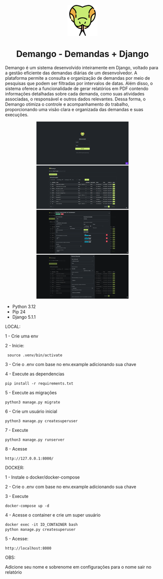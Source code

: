<div align="center">
    <picture>
      <img src="static/img/python.svg" alt="Demango" width="100" height="100"/>
    </picture>
  <h1>Demango - Demandas + Django</h1>
</div>

Demango é um sistema desenvolvido inteiramente em Django, voltado para a gestão eficiente das demandas diárias de um desenvolvedor. A plataforma permite a consulta e organização de demandas por meio de pesquisas que podem ser filtradas por intervalos de datas. Além disso, o sistema oferece a funcionalidade de gerar relatórios em PDF contendo informações detalhadas sobre cada demanda, como suas atividades associadas, o responsável e outros dados relevantes. Dessa forma, o Demango otimiza o controle e acompanhamento do trabalho, proporcionando uma visão clara e organizada das demandas e suas execuções.

<div align="center">
    <a href="https://github.com/simeithander/demango/blob/main/screenshots/login.png?raw=true">
      <img src="https://github.com/simeithander/demango/blob/main/screenshots/login.png?raw=true" alt="CD" width="300"/>
    </a>
    <a href="https://github.com/simeithander/demango/blob/main/screenshots/visualizar_demandas.png?raw=true">
      <img src="https://github.com/simeithander/demango/blob/main/screenshots/visualizar_demandas.png?raw=true" alt="CD" width="300"/>
    </a>
    <a href="https://github.com/simeithander/demango/blob/main/screenshots/editar_demanda.png?raw=true">
      <img src="https://github.com/simeithander/demango/blob/main/screenshots/editar_demanda.png?raw=true" target="_blank" alt="CD" width="300"/>
    </a>
    <a href="https://raw.githubusercontent.com/simeithander/demango/refs/heads/main/screenshots/cadastrar_demanda.png">
      <img src="https://raw.githubusercontent.com/simeithander/demango/refs/heads/main/screenshots/cadastrar_demanda.png" alt="CD" width="300"/>
    </a>
</div>

- Python 3.12
- Pip 24
- Django 5.1.1

LOCAL:

1 - Crie uma env

2 - Inicie:

```
 source .venv/bin/activate
```

3 - Crie o .env com base no env.example adicionando sua chave

4 - Execute as dependencias

```
pip install -r requirements.txt
```

5 - Execute as migrações

```
python3 manage.py migrate
```

6 - Crie um usuário inicial

```
python3 manage.py createsuperuser
```

7 - Execute

```
python3 manage.py runserver
```

8 - Acesse

```
http://127.0.0.1:8000/
```

DOCKER:

1 - Instale o docker/docker-compose


2 - Crie o .env com base no env.example adicionando sua chave

3 - Execute

```
docker-compose up -d
```

4 - Acesse o container e crie um super usuário

```
docker exec -it ID_CONTAINER bash
python manage.py createsuperuser
```

5 - Acesse:

```
http://localhost:8000
```

OBS:

Adicione seu nome e sobrenome em configurações para o nome sair no relatório
